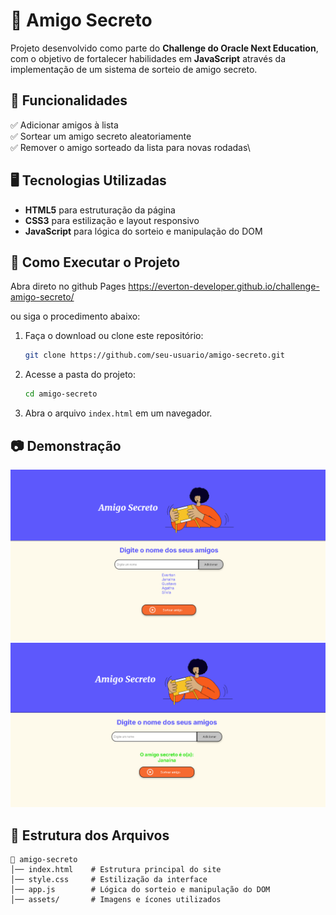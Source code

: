 # 🎁 Amigo Secreto

Projeto desenvolvido como parte do **Challenge do Oracle Next Education**, com o objetivo de fortalecer habilidades em **JavaScript** através da implementação de um sistema de sorteio de amigo secreto.

## 📌 Funcionalidades

✅ Adicionar amigos à lista\
✅ Sortear um amigo secreto aleatoriamente\
✅ Remover o amigo sorteado da lista para novas rodadas\

## 🖥️ Tecnologias Utilizadas

- **HTML5** para estruturação da página
- **CSS3** para estilização e layout responsivo
- **JavaScript** para lógica do sorteio e manipulação do DOM

## 🚀 Como Executar o Projeto

Abra direto no github Pages
https://everton-developer.github.io/challenge-amigo-secreto/

ou siga o procedimento abaixo:

1. Faça o download ou clone este repositório:
   ```bash
   git clone https://github.com/seu-usuario/amigo-secreto.git
   ```
2. Acesse a pasta do projeto:
   ```bash
   cd amigo-secreto
   ```
3. Abra o arquivo `index.html` em um navegador.

## 📷 Demonstração

![alt text](image.png)
![alt text](image-1.png)

## 📌 Estrutura dos Arquivos

```
📂 amigo-secreto
│── index.html    # Estrutura principal do site  
│── style.css     # Estilização da interface  
│── app.js        # Lógica do sorteio e manipulação do DOM  
│── assets/       # Imagens e ícones utilizados  
```